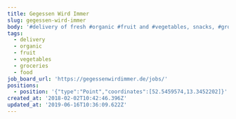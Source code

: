 ```yaml
---
title: Gegessen Wird Immer
slug: gegessen-wird-immer
body: '#delivery of fresh #organic #fruit and #vegetables, snacks, #groceries. #food'
tags:
  - delivery
  - organic
  - fruit
  - vegetables
  - groceries
  - food
job_board_url: 'https://gegessenwirdimmer.de/jobs/'
positions:
  - position: '{"type":"Point","coordinates":[52.5459574,13.3452202]}'
created_at: '2018-02-02T10:42:46.396Z'
updated_at: '2019-06-16T10:36:09.622Z'
---
```


